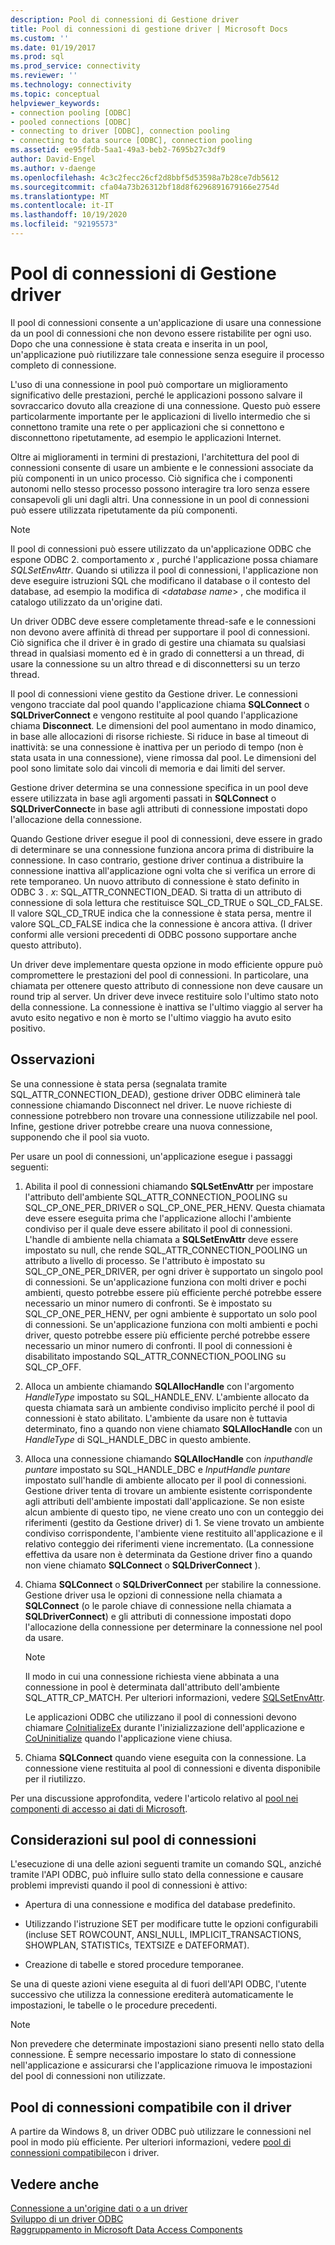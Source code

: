 ```yaml
---
description: Pool di connessioni di Gestione driver
title: Pool di connessioni di gestione driver | Microsoft Docs
ms.custom: ''
ms.date: 01/19/2017
ms.prod: sql
ms.prod_service: connectivity
ms.reviewer: ''
ms.technology: connectivity
ms.topic: conceptual
helpviewer_keywords:
- connection pooling [ODBC]
- pooled connections [ODBC]
- connecting to driver [ODBC], connection pooling
- connecting to data source [ODBC], connection pooling
ms.assetid: ee95ffdb-5aa1-49a3-beb2-7695b27c3df9
author: David-Engel
ms.author: v-daenge
ms.openlocfilehash: 4c3c2fecc26cf2d8bbf5d53598a7b28ce7db5612
ms.sourcegitcommit: cfa04a73b26312bf18d8f6296891679166e2754d
ms.translationtype: MT
ms.contentlocale: it-IT
ms.lasthandoff: 10/19/2020
ms.locfileid: "92195573"
---
```

# <a name="driver-manager-connection-pooling"></a>Pool di connessioni di Gestione driver
Il pool di connessioni consente a un'applicazione di usare una connessione da un pool di connessioni che non devono essere ristabilite per ogni uso. Dopo che una connessione è stata creata e inserita in un pool, un'applicazione può riutilizzare tale connessione senza eseguire il processo completo di connessione.  
  
 L'uso di una connessione in pool può comportare un miglioramento significativo delle prestazioni, perché le applicazioni possono salvare il sovraccarico dovuto alla creazione di una connessione. Questo può essere particolarmente importante per le applicazioni di livello intermedio che si connettono tramite una rete o per applicazioni che si connettono e disconnettono ripetutamente, ad esempio le applicazioni Internet.  
  
 Oltre ai miglioramenti in termini di prestazioni, l'architettura del pool di connessioni consente di usare un ambiente e le connessioni associate da più componenti in un unico processo. Ciò significa che i componenti autonomi nello stesso processo possono interagire tra loro senza essere consapevoli gli uni dagli altri. Una connessione in un pool di connessioni può essere utilizzata ripetutamente da più componenti.  
  
> [!NOTE]
>  Il pool di connessioni può essere utilizzato da un'applicazione ODBC che espone ODBC 2. comportamento *x* , purché l'applicazione possa chiamare *SQLSetEnvAttr*. Quando si utilizza il pool di connessioni, l'applicazione non deve eseguire istruzioni SQL che modificano il database o il contesto del database, ad esempio la modifica di \<*database name*> , che modifica il catalogo utilizzato da un'origine dati.  


 Un driver ODBC deve essere completamente thread-safe e le connessioni non devono avere affinità di thread per supportare il pool di connessioni. Ciò significa che il driver è in grado di gestire una chiamata su qualsiasi thread in qualsiasi momento ed è in grado di connettersi a un thread, di usare la connessione su un altro thread e di disconnettersi su un terzo thread.  
  
 Il pool di connessioni viene gestito da Gestione driver. Le connessioni vengono tracciate dal pool quando l'applicazione chiama **SQLConnect** o **SQLDriverConnect** e vengono restituite al pool quando l'applicazione chiama **Disconnect**. Le dimensioni del pool aumentano in modo dinamico, in base alle allocazioni di risorse richieste. Si riduce in base al timeout di inattività: se una connessione è inattiva per un periodo di tempo (non è stata usata in una connessione), viene rimossa dal pool. Le dimensioni del pool sono limitate solo dai vincoli di memoria e dai limiti del server.  
  
 Gestione driver determina se una connessione specifica in un pool deve essere utilizzata in base agli argomenti passati in **SQLConnect** o **SQLDriverConnect**e in base agli attributi di connessione impostati dopo l'allocazione della connessione.  
  
 Quando Gestione driver esegue il pool di connessioni, deve essere in grado di determinare se una connessione funziona ancora prima di distribuire la connessione. In caso contrario, gestione driver continua a distribuire la connessione inattiva all'applicazione ogni volta che si verifica un errore di rete temporaneo. Un nuovo attributo di connessione è stato definito in ODBC 3 *. x*: SQL_ATTR_CONNECTION_DEAD. Si tratta di un attributo di connessione di sola lettura che restituisce SQL_CD_TRUE o SQL_CD_FALSE. Il valore SQL_CD_TRUE indica che la connessione è stata persa, mentre il valore SQL_CD_FALSE indica che la connessione è ancora attiva. (I driver conformi alle versioni precedenti di ODBC possono supportare anche questo attributo).  
  
 Un driver deve implementare questa opzione in modo efficiente oppure può compromettere le prestazioni del pool di connessioni. In particolare, una chiamata per ottenere questo attributo di connessione non deve causare un round trip al server. Un driver deve invece restituire solo l'ultimo stato noto della connessione. La connessione è inattiva se l'ultimo viaggio al server ha avuto esito negativo e non è morto se l'ultimo viaggio ha avuto esito positivo.  
  
## <a name="remarks"></a>Osservazioni  
 Se una connessione è stata persa (segnalata tramite SQL_ATTR_CONNECTION_DEAD), gestione driver ODBC eliminerà tale connessione chiamando Disconnect nel driver. Le nuove richieste di connessione potrebbero non trovare una connessione utilizzabile nel pool. Infine, gestione driver potrebbe creare una nuova connessione, supponendo che il pool sia vuoto.  
  
 Per usare un pool di connessioni, un'applicazione esegue i passaggi seguenti:  
  
1.  Abilita il pool di connessioni chiamando **SQLSetEnvAttr** per impostare l'attributo dell'ambiente SQL_ATTR_CONNECTION_POOLING su SQL_CP_ONE_PER_DRIVER o SQL_CP_ONE_PER_HENV. Questa chiamata deve essere eseguita prima che l'applicazione allochi l'ambiente condiviso per il quale deve essere abilitato il pool di connessioni. L'handle di ambiente nella chiamata a **SQLSetEnvAttr** deve essere impostato su null, che rende SQL_ATTR_CONNECTION_POOLING un attributo a livello di processo. Se l'attributo è impostato su SQL_CP_ONE_PER_DRIVER, per ogni driver è supportato un singolo pool di connessioni. Se un'applicazione funziona con molti driver e pochi ambienti, questo potrebbe essere più efficiente perché potrebbe essere necessario un minor numero di confronti. Se è impostato su SQL_CP_ONE_PER_HENV, per ogni ambiente è supportato un solo pool di connessioni. Se un'applicazione funziona con molti ambienti e pochi driver, questo potrebbe essere più efficiente perché potrebbe essere necessario un minor numero di confronti. Il pool di connessioni è disabilitato impostando SQL_ATTR_CONNECTION_POOLING su SQL_CP_OFF.  
  
2.  Alloca un ambiente chiamando **SQLAllocHandle** con l'argomento *HandleType* impostato su SQL_HANDLE_ENV. L'ambiente allocato da questa chiamata sarà un ambiente condiviso implicito perché il pool di connessioni è stato abilitato. L'ambiente da usare non è tuttavia determinato, fino a quando non viene chiamato **SQLAllocHandle** con un *HandleType* di SQL_HANDLE_DBC in questo ambiente.  
  
3.  Alloca una connessione chiamando **SQLAllocHandle** con *inputhandle puntare* impostato su SQL_HANDLE_DBC e *InputHandle puntare* impostato sull'handle di ambiente allocato per il pool di connessioni. Gestione driver tenta di trovare un ambiente esistente corrispondente agli attributi dell'ambiente impostati dall'applicazione. Se non esiste alcun ambiente di questo tipo, ne viene creato uno con un conteggio dei riferimenti (gestito da Gestione driver) di 1. Se viene trovato un ambiente condiviso corrispondente, l'ambiente viene restituito all'applicazione e il relativo conteggio dei riferimenti viene incrementato. (La connessione effettiva da usare non è determinata da Gestione driver fino a quando non viene chiamato **SQLConnect** o **SQLDriverConnect** ).  
  
4.  Chiama **SQLConnect** o **SQLDriverConnect** per stabilire la connessione. Gestione driver usa le opzioni di connessione nella chiamata a **SQLConnect** (o le parole chiave di connessione nella chiamata a **SQLDriverConnect**) e gli attributi di connessione impostati dopo l'allocazione della connessione per determinare la connessione nel pool da usare.  
  
    > [!NOTE]  
    >  Il modo in cui una connessione richiesta viene abbinata a una connessione in pool è determinata dall'attributo dell'ambiente SQL_ATTR_CP_MATCH. Per ulteriori informazioni, vedere [SQLSetEnvAttr](../../../odbc/reference/syntax/sqlsetenvattr-function.md).  
  
     Le applicazioni ODBC che utilizzano il pool di connessioni devono chiamare [CoInitializeEx](/windows/win32/api/combaseapi/nf-combaseapi-coinitializeex) durante l'inizializzazione dell'applicazione e [CoUninitialize](/windows/win32/api/combaseapi/nf-combaseapi-couninitialize) quando l'applicazione viene chiusa.  
  
5.  Chiama **SQLConnect** quando viene eseguita con la connessione. La connessione viene restituita al pool di connessioni e diventa disponibile per il riutilizzo.  
  
 Per una discussione approfondita, vedere l'articolo relativo al [pool nei componenti di accesso ai dati di Microsoft](/previous-versions/ms810829(v=msdn.10)).  
  
## <a name="connection-pooling-considerations"></a>Considerazioni sul pool di connessioni  
 L'esecuzione di una delle azioni seguenti tramite un comando SQL, anziché tramite l'API ODBC, può influire sullo stato della connessione e causare problemi imprevisti quando il pool di connessioni è attivo:  
  
-   Apertura di una connessione e modifica del database predefinito.  
  
-   Utilizzando l'istruzione SET per modificare tutte le opzioni configurabili (incluse SET ROWCOUNT, ANSI_NULL, IMPLICIT_TRANSACTIONS, SHOWPLAN, STATISTICs, TEXTSIZE e DATEFORMAT).  
  
-   Creazione di tabelle e stored procedure temporanee.  
  
 Se una di queste azioni viene eseguita al di fuori dell'API ODBC, l'utente successivo che utilizza la connessione erediterà automaticamente le impostazioni, le tabelle o le procedure precedenti.  
  
> [!NOTE]  
>  Non prevedere che determinate impostazioni siano presenti nello stato della connessione. È sempre necessario impostare lo stato di connessione nell'applicazione e assicurarsi che l'applicazione rimuova le impostazioni del pool di connessioni non utilizzate.  
  
## <a name="driver-aware-connection-pooling"></a>Pool di connessioni compatibile con il driver  
 A partire da Windows 8, un driver ODBC può utilizzare le connessioni nel pool in modo più efficiente. Per ulteriori informazioni, vedere [pool di connessioni compatibile](../../../odbc/reference/develop-app/driver-aware-connection-pooling.md)con i driver.  
  
## <a name="see-also"></a>Vedere anche  
 [Connessione a un'origine dati o a un driver](../../../odbc/reference/develop-app/connecting-to-a-data-source-or-driver.md)   
 [Sviluppo di un driver ODBC](../../../odbc/reference/develop-driver/developing-an-odbc-driver.md)   
 [Raggruppamento in Microsoft Data Access Components](/previous-versions/ms810829(v=msdn.10))